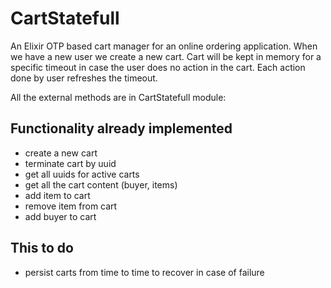 # CartStatefull

An Elixir OTP based cart manager for an online ordering application. When we have a new user we create a new cart. Cart will be kept in memory for a specific timeout in case the user does no action in the cart. Each action done by user refreshes the timeout.


All the external methods are in CartStatefull module:

## Functionality already implemented

- create a new cart
- terminate cart by uuid
- get all uuids for active carts
- get all the cart content (buyer, items)
- add item to cart
- remove item from cart
- add buyer to cart

## This to do

- persist carts from time to time to recover in case of failure
